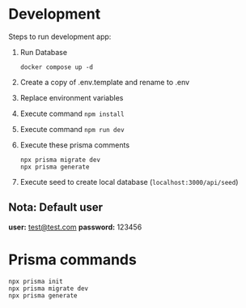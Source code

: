 # Development

Steps to run development app:

1. Run Database

   ```
   docker compose up -d
   ```

2. Create a copy of .env.template and rename to .env
3. Replace environment variables
4. Execute command `npm install`
5. Execute command `npm run dev`
6. Execute these prisma comments
   ```
   npx prisma migrate dev
   npx prisma generate
   ```
7. Execute seed to create local database (`localhost:3000/api/seed`)

## Nota: Default user

**user:** test@test.com
**password:** 123456

# Prisma commands

```
npx prisma init
npx prisma migrate dev
npx prisma generate
```
